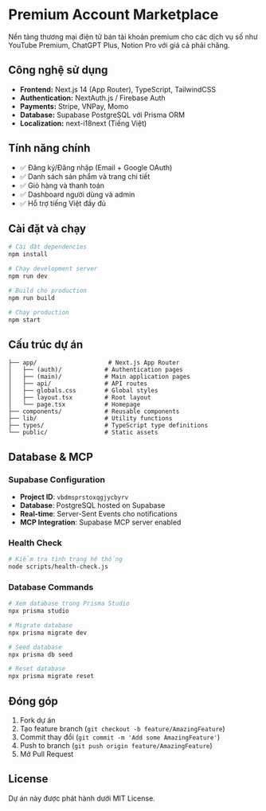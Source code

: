 # Premium Account Marketplace

Nền tảng thương mại điện tử bán tài khoản premium cho các dịch vụ số như YouTube Premium, ChatGPT Plus, Notion Pro với giá cả phải chăng.

## Công nghệ sử dụng

- **Frontend:** Next.js 14 (App Router), TypeScript, TailwindCSS
- **Authentication:** NextAuth.js / Firebase Auth
- **Payments:** Stripe, VNPay, Momo
- **Database:** Supabase PostgreSQL với Prisma ORM
- **Localization:** next-i18next (Tiếng Việt)

## Tính năng chính

- ✅ Đăng ký/Đăng nhập (Email + Google OAuth)
- ✅ Danh sách sản phẩm và trang chi tiết
- ✅ Giỏ hàng và thanh toán
- ✅ Dashboard người dùng và admin
- ✅ Hỗ trợ tiếng Việt đầy đủ

## Cài đặt và chạy

```bash
# Cài đặt dependencies
npm install

# Chạy development server
npm run dev

# Build cho production
npm run build

# Chạy production
npm start
```

## Cấu trúc dự án

```
├── app/                    # Next.js App Router
│   ├── (auth)/            # Authentication pages
│   ├── (main)/            # Main application pages
│   ├── api/               # API routes
│   ├── globals.css        # Global styles
│   ├── layout.tsx         # Root layout
│   └── page.tsx           # Homepage
├── components/            # Reusable components
├── lib/                   # Utility functions
├── types/                 # TypeScript type definitions
└── public/                # Static assets
```

## Database & MCP

### Supabase Configuration
- **Project ID**: `vbdmsprstoxqgjycbyrv`
- **Database**: PostgreSQL hosted on Supabase
- **Real-time**: Server-Sent Events cho notifications
- **MCP Integration**: Supabase MCP server enabled

### Health Check
```bash
# Kiểm tra tình trạng hệ thống
node scripts/health-check.js
```

### Database Commands
```bash
# Xem database trong Prisma Studio
npx prisma studio

# Migrate database
npx prisma migrate dev

# Seed database
npx prisma db seed

# Reset database
npx prisma migrate reset
```

## Đóng góp

1. Fork dự án
2. Tạo feature branch (`git checkout -b feature/AmazingFeature`)
3. Commit thay đổi (`git commit -m 'Add some AmazingFeature'`)
4. Push to branch (`git push origin feature/AmazingFeature`)
5. Mở Pull Request

## License

Dự án này được phát hành dưới MIT License.